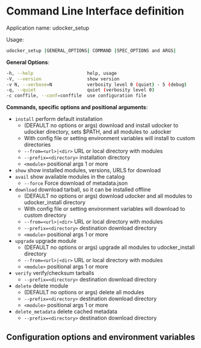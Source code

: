 # Command Line Interface definition

Application name: udocker_setup

Usage:

```bash
udocker_setup |GENERAL_OPTIONS| COMMAND |SPEC_OPTIONS and ARGS|
```

**General Options**:

```bash
-h, --help                    help, usage
-V, --version                 show version
-v N, --verbose=N             verbosity level 0 (quiet) - 5 (debug)
-q, --quiet                   quiet (verbosity level 0)
-c conffile, --conf=conffile  use configuration file
```

**Commands, specific options and positional arguments**:

* `install`    perform default installation
  * (DEFAULT no options or args) download and install udocker to udocker directory, sets $PATH, and all modules to .udocker
  * With config file or setting environment variables will install to custom directories
  * `--from=<url>|<dir>`     URL or local directory with modules
  * `--prefix=<directory>`   installation directory
  * `<module>`               positional args 1 or more
* `show`       show installed modules, versions, URLS for download
* `avail`      show available modules in the catalog
  * `--force`                Force download of metadata.json
* `download`   download tarball, so it can be installed offline
  * (DEFAULT no options or args) download udocker and all modules to udocker_install directory
  * With config file or setting environment variables will download to custom directory
  * `--from=<url>|<dir>`     URL or local directory with modules
  * `--prefix=<directory>`   destination download directory
  * `<module>`               positional args 1 or more
* `upgrade`          upgrade module
  * (DEFAULT no options or args) upgrade all modules to udocker_install directory
  * `--from=<url>|<dir>`     URL or local directory with modules
  * `<module>`               positional args 1 or more
* `verify`           verify/checksum tarballs
  * `--prefix=<directory>`   destination download directory
* `delete`           delete module
  * (DEFAULT no options or args) delete all modules
  * `--prefix=<directory>`   destination download directory
  * `<module>`               positional args 1 or more
* `delete_metadata`  delete cached metadata
  * `--prefix=<directory>`   destination download directory

## Configuration options and environment variables
